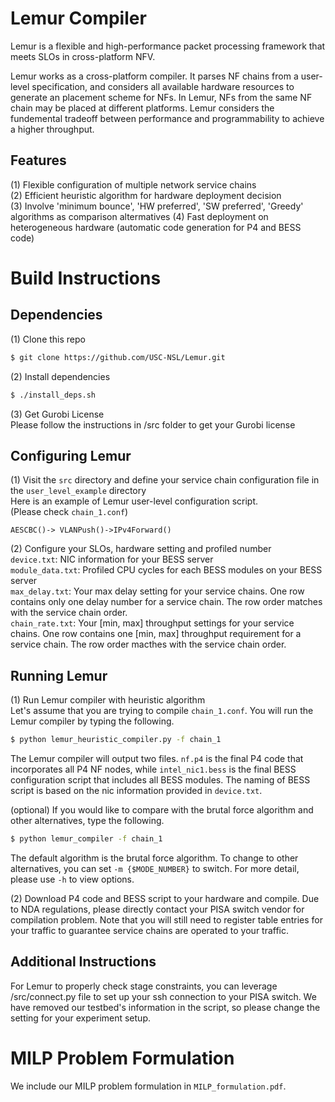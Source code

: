 # Lemur Compiler
Lemur is a flexible and high-performance packet processing framework that meets SLOs in cross-platform NFV.

Lemur works as a cross-platform compiler. It parses NF chains from a user-level specification, and considers all available hardware resources to generate an placement scheme for NFs. In Lemur, NFs from the same NF chain may be placed at different platforms. Lemur considers the fundemental tradeoff between performance and programmability to achieve a higher throughput.

## Features
(1) Flexible configuration of multiple network service chains <br>
(2) Efficient heuristic algorithm for hardware deployment decision <br>
(3) Involve 'minimum bounce', 'HW preferred', 'SW preferred', 'Greedy' algorithms as comparison altermatives
(4) Fast deployment on heterogeneous hardware (automatic code generation for P4 and BESS code)<br>

# Build Instructions

## Dependencies
(1) Clone this repo<br>
```bash
$ git clone https://github.com/USC-NSL/Lemur.git
```

(2) Install dependencies<br>
``` bash
$ ./install_deps.sh
```

(3) Get Gurobi License<br>
Please follow the instructions in /src folder to get your Gurobi license

## Configuring Lemur
(1) Visit the `src` directory and define your service chain configuration file in the `user_level_example` directory<br>
Here is an example of Lemur user-level configuration script.<br>
(Please check `chain_1.conf`)<br>
```raw
AESCBC()-> VLANPush()->IPv4Forward()
```

(2) Configure your SLOs, hardware setting and profiled number<br>
`device.txt`: NIC information for your BESS server <br>
`module_data.txt`: Profiled CPU cycles for each BESS modules on your BESS server <br>
`max_delay.txt`: Your max delay setting for your service chains. One row contains only one delay number for a service chain. The row order matches with the service chain order. <br>
`chain_rate.txt`: Your [min, max] throughput settings for your service chains. One row contains one [min, max] throughput requirement for a service chain. The row order macthes with the service chain order. <br>

## Running Lemur
(1) Run Lemur compiler with heuristic algorithm<br>
Let's assume that you are trying to compile `chain_1.conf`. You will run the Lemur compiler by typing the following.<br>
```bash
$ python lemur_heuristic_compiler.py -f chain_1
```

The Lemur compiler will output two files. `nf.p4` is the final P4 code that incorporates all P4 NF nodes, while `intel_nic1.bess` is the final BESS configuration script that includes all BESS modules. The naming of BESS script is based on the nic information provided in `device.txt`. <br>

(optional) If you would like to compare with the brutal force algorithm and other alternatives, type the following.
```bash
$ python lemur_compiler -f chain_1
```
The default algorithm is the brutal force algorithm. To change to other alternatives, you can set `-m {$MODE_NUMBER}` to switch. For more detail, please use `-h` to view options. 

(2) Download P4 code and BESS script to your hardware and compile. Due to NDA regulations, please directly contact your PISA switch vendor for compilation problem. Note that you will still need to register table entries for your traffic to guarantee service chains are operated to your traffic.<br>


## Additional Instructions
For Lemur to properly check stage constraints, you can leverage /src/connect.py file to set up your ssh connection to your PISA switch. We have removed our testbed's information in the script, so please change the setting for your experiment setup.

# MILP Problem Formulation
We include our MILP problem formulation in `MILP_formulation.pdf`.
